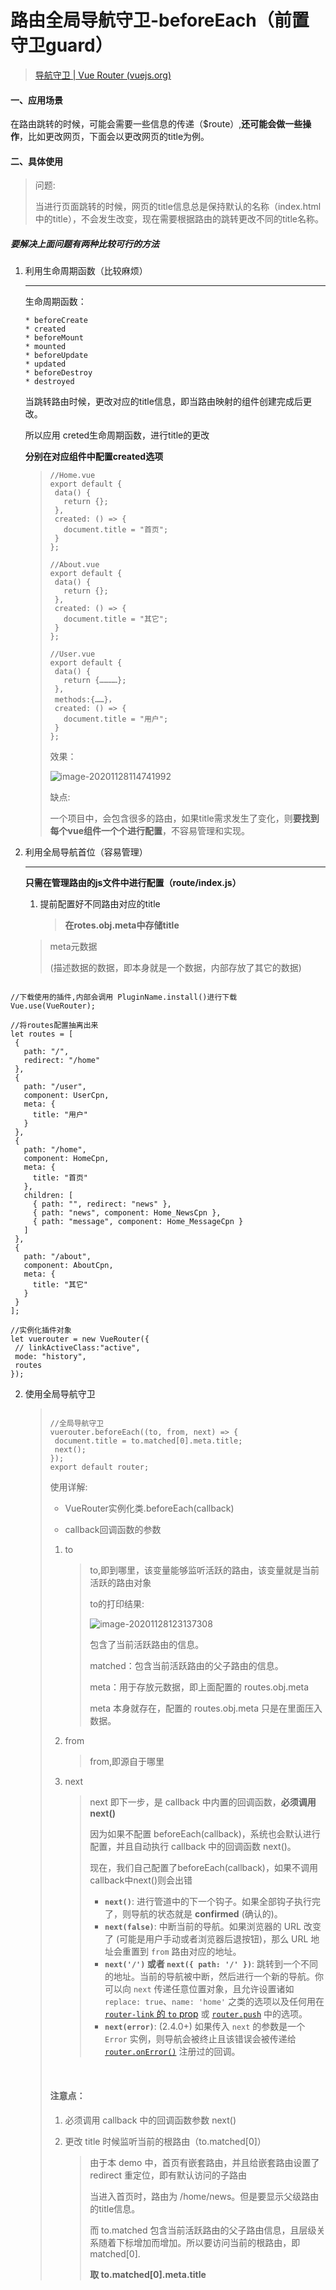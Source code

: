 # 路由全局导航守卫-beforeEach（前置守卫guard）

>[导航守卫 | Vue Router (vuejs.org)](https://router.vuejs.org/zh/guide/advanced/navigation-guards.html#全局前置守卫)

#### 一、应用场景

​			在路由跳转的时候，可能会需要一些信息的传递（$route）,**还可能会做一些操作**，比如更改网页，下面会以更改网页的title为例。



#### 二、具体使用

>问题:
>
>​	当进行页面跳转的时候，网页的title信息总是保持默认的名称（index.html中的title），不会发生改变，现在需要根据路由的跳转更改不同的title名称。

##### 要解决上面问题有两种比较可行的方法

   1. 利用生命周期函数（比较麻烦）

      ---

      生命周期函数：

      ```
      * beforeCreate
      * created
      * beforeMount
      * mounted
      * beforeUpdate
      * updated
      * beforeDestroy
      * destroyed
      ```

      当跳转路由时候，更改对应的title信息，即当路由映射的组件创建完成后更改。

      所以应用 creted生命周期函数，进行title的更改

      **分别在对应组件中配置created选项**

      >```
      >//Home.vue
      >export default {
      >  data() {
      >    return {};
      >  },
      >  created: () => {
      >    document.title = "首页";
      >  }
      >};
      >
      >//About.vue
      >export default {
      >  data() {
      >    return {};
      >  },
      >  created: () => {
      >    document.title = "其它";
      >  }
      >};
      >
      >//User.vue
      >export default {
      >  data() {
      >    return {…………};
      >  },
      >  methods:{……}，
      >  created: () => {
      >    document.title = "用户";
      >  }
      >};
      >```
      >
      >效果：
      >
      >![image-20201128114741992](全局导航守卫--beforeEach笔记.assets/image-20201128114741992.png)
      >
      >
      >
      >缺点:
      >
      >一个项目中，会包含很多的路由，如果title需求发生了变化，则**要找到每个vue组件一个个进行配置**，不容易管理和实现。
      >

   2. 利用全局导航首位（容易管理）

      ---

      **只需在管理路由的js文件中进行配置（route/index.js）**

      1. 提前配置好不同路由对应的title

         >**在rotes.obj.meta中存储title**

      >meta元数据
      >
      >(描述数据的数据，即本身就是一个数据，内部存放了其它的数据)

```

//下载使用的插件,内部会调用 PluginName.install()进行下载
Vue.use(VueRouter);

//将routes配置抽离出来
let routes = [
 {
   path: "/",
   redirect: "/home"
 },
 {
   path: "/user",
   component: UserCpn,
   meta: {
     title: "用户"
   }
 },
 {
   path: "/home",
   component: HomeCpn,
   meta: {
     title: "首页"
   },
   children: [
     { path: "", redirect: "news" },
     { path: "news", component: Home_NewsCpn },
     { path: "message", component: Home_MessageCpn }
   ]
 },
 {
   path: "/about",
   component: AboutCpn,
   meta: {
     title: "其它"
   }
 }
];

//实例化插件对象
let vuerouter = new VueRouter({
 // linkActiveClass:"active",
 mode: "history",
 routes
});
```


 2. 使用全局导航守卫

     >
     >
     >```
     >
     >//全局导航守卫
     >vuerouter.beforeEach((to, from, next) => {
     >  document.title = to.matched[0].meta.title;
     >  next();
     >});
     >export default router;
     >```
     >
     >使用详解:
     >
     >* VueRouter实例化类.beforeEach(callback)
     >
     >* callback回调函数的参数
     >
     >  1. to
     >
     >     >to,即到哪里，该变量能够监听活跃的路由，该变量就是当前活跃的路由对象
     >     >
     >     >
     >     >
     >     >to的打印结果:
     >     >
     >     >![image-20201128123137308](全局导航守卫--beforeEach笔记.assets/image-20201128123137308.png)
     >     >
     >     >包含了当前活跃路由的信息。
     >     >
     >     >matched：包含当前活跃路由的父子路由的信息。
     >     >
     >     >meta：用于存放元数据，即上面配置的 routes.obj.meta
     >     >
     >     >meta 本身就存在，配置的 routes.obj.meta 只是在里面压入数据。
     >
     >  2. from
     >
     >     >from,即源自于哪里
     >     >
     >
     >  3. next
     >
     >     >next 即下一步，是 callback 中内置的回调函数，**必须调用next()**
     >     >
     >     >因为如果不配置 beforeEach(callback)，系统也会默认进行配置，并且自动执行 callback 中的回调函数 next()。
     >     >
     >     >现在，我们自己配置了beforeEach(callback)，如果不调用callback中next()则会出错
     >     >
     >     >
     >     >
     >     >- **`next()`**: 进行管道中的下一个钩子。如果全部钩子执行完了，则导航的状态就是 **confirmed** (确认的)。
     >     >- **`next(false)`**: 中断当前的导航。如果浏览器的 URL 改变了 (可能是用户手动或者浏览器后退按钮)，那么 URL 地址会重置到 `from` 路由对应的地址。
     >     >- **`next('/')` 或者 `next({ path: '/' })`**: 跳转到一个不同的地址。当前的导航被中断，然后进行一个新的导航。你可以向 `next` 传递任意位置对象，且允许设置诸如 `replace: true`、`name: 'home'` 之类的选项以及任何用在 [`router-link` 的 `to` prop](https://router.vuejs.org/zh/api/#to) 或 [`router.push`](https://router.vuejs.org/zh/api/#router-push) 中的选项。
     >     >- **`next(error)`**: (2.4.0+) 如果传入 `next` 的参数是一个 `Error` 实例，则导航会被终止且该错误会被传递给 [`router.onError()`](https://router.vuejs.org/zh/api/#router-onerror) 注册过的回调。
     >
     >​     
     >
     >#### 注意点：
     >
     > 1. 必须调用 callback 中的回调函数参数 next()
     >
     > 2. 更改 title 时候监听当前的根路由（to.matched[0]）
     >
     >    >
     >    >
     >    >由于本 demo 中，首页有嵌套路由，并且给嵌套路由设置了 redirect 重定位，即有默认访问的子路由
     >    >
     >    >当进入首页时，路由为 /home/news。但是要显示父级路由的title信息。
     >    >
     >    >而 to.matched 包含当前活跃路由的父子路由信息，且层级关系随着下标增加而增加。所以要访问当前的根路由，即 matched[0].
     >    >
     >    >**取 to.matched[0].meta.title**
     >

